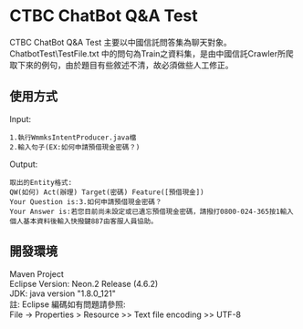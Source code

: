 # CTBC ChatBot Q&A Test
CTBC ChatBot Q&A Test 主要以中國信託問答集為聊天對象。ChatbotTest\TestFile.txt 中的問句為Train之資料集，是由中國信託Crawler所爬取下來的例句，由於題目有些敘述不清，故必須做些人工修正。</br>

## 使用方式
Input:</br>
```
1.執行WmmksIntentProducer.java檔
2.輸入句子(EX:如何申請預借現金密碼？)
```
Output:</br>
```
取出的Entity格式:
QW(如何) Act(辦理) Target(密碼) Feature([預借現金]) 
Your Question is:3.如何申請預借現金密碼？
Your Answer is:若您目前尚未設定或已遺忘預借現金密碼，請撥打0800-024-365按1輸入個人基本資料後輸入快撥鍵887由客服人員協助。
```
## 開發環境
Maven Project</br>
Eclipse Version: Neon.2 Release (4.6.2)</br>
JDK: java version "1.8.0_121"</br>
註: Eclipse 編碼如有問題請參照:</br>
File -> Properties > Resource >> Text file encoding >> UTF-8</br>

